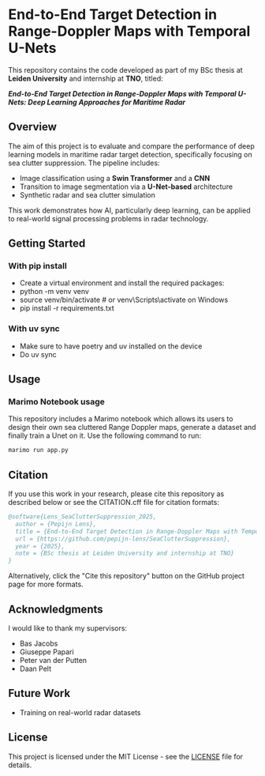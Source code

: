 # End-to-End Target Detection in Range-Doppler Maps with Temporal U-Nets

This repository contains the code developed as part of my BSc thesis at **Leiden University** and internship at **TNO**, titled:


**_End-to-End Target Detection in Range-Doppler Maps with Temporal U-Nets: Deep Learning Approaches for Maritime Radar_**

## Overview

The aim of this project is to evaluate and compare the performance of deep learning models in maritime radar target detection, specifically focusing on sea clutter suppression. The pipeline includes:

- Image classification using a **Swin Transformer** and a **CNN**
- Transition to image segmentation via a **U-Net-based** architecture
- Synthetic radar and sea clutter simulation

This work demonstrates how AI, particularly deep learning, can be applied to real-world signal processing problems in radar technology.

## Getting Started

### With pip install 

- Create a virtual environment and install the required packages:
- python -m venv venv
- source venv/bin/activate # or venv\Scripts\activate on Windows
- pip install -r requirements.txt

### With uv sync
- Make sure to have poetry and uv installed on the device
- Do uv sync

##  Usage

### Marimo Notebook usage
This repository includes a Marimo notebook which allows its users to design their own sea cluttered Range Doppler maps, generate a dataset and finally train a Unet on it. Use the following command to run: 
```bash
marimo run app.py
```

## Citation

If you use this work in your research, please cite this repository as described below or see the CITATION.cff file for citation formats:

```bibtex
@software{Lens_SeaClutterSuppression_2025,
  author = {Pepijn Lens},
  title = {End-to-End Target Detection in Range-Doppler Maps with Temporal U-Nets: Deep Learning Approaches for Maritime Radar},
  url = {https://github.com/pepijn-lens/SeaClutterSuppression},
  year = {2025},
  note = {BSc thesis at Leiden University and internship at TNO}
}
```

Alternatively, click the "Cite this repository" button on the GitHub project page for more formats.

## Acknowledgments

I would like to thank my supervisors:

- Bas Jacobs
- Giuseppe Papari
- Peter van der Putten
- Daan Pelt

## Future Work
- Training on real-world radar datasets

## License

This project is licensed under the MIT License - see the [LICENSE](LICENSE) file for details.
